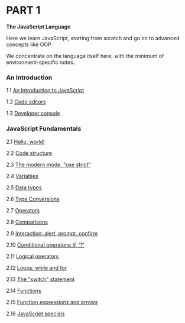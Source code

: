 # PART 1

**The JavaScript Language**

Here we learn JavaScript, starting from scratch and go on to advanced concepts like OOP.

We concentrate on the language itself here, with the minimum of environment-specific notes.

### An Introduction

1.1 [An Introduction to JavaScript](https://github.com/Bunlong/The-JavaScript-Language/wiki/1.1-An-Introduction-to-JavaScript)

1.2 [Code editors](https://github.com/Bunlong/The-JavaScript-Language/wiki/1.2-Code-editors)

1.3 [Developer console](https://github.com/Bunlong/The-JavaScript-Language/wiki/1.3-Developer-console)

### JavaScript Fundamentals

2.1 [Hello, world!](https://github.com/Bunlong/The-JavaScript-Language/wiki/2.1-Hello,-world!)

2.2 [Code structure](https://github.com/bunlong)

2.3 [The modern mode, "use strict"](https://github.com/bunlong)

2.4 [Variables](https://github.com/bunlong)

2.5 [Data types](https://github.com/bunlong)

2.6 [Type Conversions](https://github.com/bunlong)

2.7 [Operators](https://github.com/bunlong)

2.8 [Comparisons](https://github.com/bunlong)

2.9 [Interaction: alert, prompt, confirm](https://github.com/bunlong)

2.10 [Conditional operators: if, '?'](https://github.com/bunlong)

2.11 [Logical operators](https://github.com/bunlong)

2.12 [Loops: while and for](https://github.com/bunlong)

2.13 [The "switch" statement](https://github.com/bunlong)

2.14 [Functions](https://github.com/bunlong)

2.15 [Function expressions and arrows](https://github.com/bunlong)

2.16 [JavaScript specials](https://github.com/bunlong)
